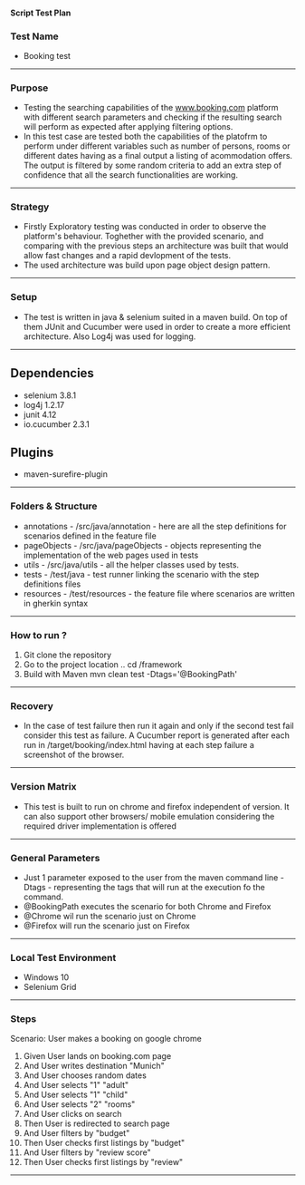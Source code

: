 #### Script Test Plan

### Test Name
* Booking test
-------------------
### Purpose 
* Testing the searching capabilities of the www.booking.com platform
  with different search parameters and checking if the resulting search
  will perform as expected after applying filtering options.
* In this test case are tested both the capabilities of the platofrm to
perform under different variables such as number of persons, rooms or 
different dates having as a final output a listing of acommodation offers.
The output is filtered by some random criteria to add an extra step of 
confidence that all the search functionalities are working.
  
-------------------
### Strategy
* Firstly Exploratory testing was conducted in order to observe the 
  platform's behaviour. Toghether with the provided scenario, and comparing
  with the previous steps an architecture was built that would allow fast
  changes and a rapid devlopment of the tests.
* The used architecture was build upon page object design pattern.

-------------------
### Setup
* The test is written in java & selenium suited in a maven build.
  On top of them JUnit and Cucumber were used in order to create a more
  efficient architecture. Also Log4j was used for logging.
  

-------------------
## Dependencies
* selenium 3.8.1
* log4j 1.2.17
* junit 4.12
* io.cucumber 2.3.1
## Plugins
* maven-surefire-plugin

-------------------
### Folders & Structure
* annotations - /src/java/annotation - here are all the step definitions for scenarios defined in the feature file
* pageObjects - /src/java/pageObjects - objects representing the implementation of the web pages used in tests
* utils - /src/java/utils - all the helper classes used by tests.
* tests - /test/java - test runner linking the scenario with the step definitions files
* resources - /test/resources - the feature file where scenarios are written in gherkin syntax

-------------------
### How to run ?
1. Git clone the repository
2. Go to the project location .. cd /framework
3. Build with Maven  mvn clean test -Dtags='@BookingPath'

-------------------
### Recovery
* In the case of test failure then run it again and only if the second test fail 
 consider this test as failure. A Cucumber report is generated after each run in /target/booking/index.html
 having at each step failure a screenshot of the browser.


-------------------
### Version Matrix
* This test is built to run on chrome and firefox independent of version. It can
  also support other browsers/ mobile emulation considering the required driver
  implementation is offered


-------------------
### General Parameters
* Just 1 parameter exposed to the user from the maven command line
 -Dtags - representing the tags that will run at the execution fo the command.
* @BookingPath executes the scenario for both Chrome and Firefox
*  @Chrome wil run the scenario just on Chrome
* @Firefox will run the scenario just on Firefox


-------------------
### Local Test Environment
* Windows 10
* Selenium Grid


-------------------
### Steps
 Scenario: User makes a booking on google chrome
  1.  Given User lands on booking.com page
  2.  And User writes destination "Munich"
  3.  And User chooses random dates
  4.  And User selects "1" "adult"
  5.  And User selects "1" "child"
  6.  And User selects "2" "rooms"
  7.  And User clicks on search
  8.  Then User is redirected to search page
  9.  And User filters by "budget"
  10.  Then User checks first listings by "budget"
  11.  And User filters by "review score"
  12.  Then User checks first listings by "review"

-------------------
